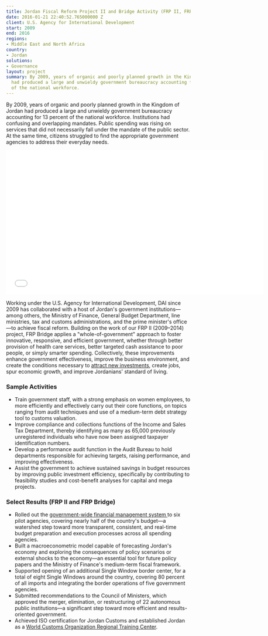 ```yaml
---
title: Jordan Fiscal Reform Project II and Bridge Activity (FRP II, FRP Bridge)
date: 2016-01-21 22:40:52.765000000 Z
client: U.S. Agency for International Development
start: 2009
end: 2016
regions:
- Middle East and North Africa
country:
- Jordan
solutions:
- Governance
layout: project
summary: By 2009, years of organic and poorly planned growth in the Kingdom of Jordan
  had produced a large and unwieldy government bureaucracy accounting for 13 percent
  of the national workforce.
---
```


By 2009, years of organic and poorly planned growth in the Kingdom of Jordan had produced a large and unwieldy government bureaucracy accounting for 13 percent of the national workforce. Institutions had confusing and overlapping mandates. Public spending was rising on services that did not necessarily fall under the mandate of the public sector. At the same time, citizens struggled to find the appropriate government agencies to address their everyday needs.

<iframe allowfullscreen="" frameborder="0" height="394" mozallowfullscreen="" src="//player.vimeo.com/video/110790897" webkitallowfullscreen="" width="703"></iframe>

Working under the U.S. Agency for International Development, DAI since 2009 has collaborated with a host of Jordan's government institutions—among others, the Ministry of Finance, General Budget Department, line ministries, tax and customs administrations, and the prime minister's office—to achieve fiscal reform. Building on the work of our FRP II (2009–2014) project, FRP Bridge applies a "whole-of-government" approach to foster innovative, responsive, and efficient government, whether through better provision of health care services, better targeted cash assistance to poor people, or simply smarter spending. Collectively, these improvements enhance government effectiveness, improve the business environment, and create the conditions necessary to [attract new investments][1], create jobs, spur economic growth, and improve Jordanians' standard of living.

###  Sample Activities

* Train government staff, with a strong emphasis on women employees, to more efficiently and effectively carry out their core functions, on topics ranging from audit techniques and use of a medium-term debt strategy tool to customs valuation.
* Improve compliance and collections functions of the Income and Sales Tax Department, thereby identifying as many as 65,000 previously unregistered individuals who have now been assigned taxpayer identification numbers.
* Develop a performance audit function in the Audit Bureau to hold departments responsible for achieving targets, raising performance, and improving effectiveness.
* Assist the government to achieve sustained savings in budget resources by improving public investment efficiency, specifically by contributing to feasibility studies and cost-benefit analyses for capital and mega projects.

###  Select Results (FRP II and FRP Bridge)

* Rolled out the [government-wide financial management system ][2]to six pilot agencies, covering nearly half of the country's budget—a watershed step toward more transparent, consistent, and real-time budget preparation and execution processes across all spending agencies.
* Built a macroeconometric model capable of forecasting Jordan's economy and exploring the consequences of policy scenarios or external shocks to the economy—an essential tool for future policy papers and the Ministry of Finance's medium-term fiscal framework.
* Supported opening of an additional Single Window border center, for a total of eight Single Windows around the country, covering 80 percent of all imports and integrating the border operations of five government agencies.
* Submitted recommendations to the Council of Ministers, which approved the merger, elimination, or restructuring of 22 autonomous public institutions—a significant step toward more efficient and results-oriented government.
* Achieved ISO certification for Jordan Customs and established Jordan as a [World Customs Organization Regional Training Center][3].

[1]: http://dai-global-developments.com/articles/fiscal-project-helps-jordan-issue-bond/
[2]: /news/usaid-jordan-fiscal-reform-project-produces-video-new-budgeting-tool
[3]: /news/jordan%E2%80%99s-customs-department%E2%80%94-middle-east-model%E2%80%94launches-regional-training-0
